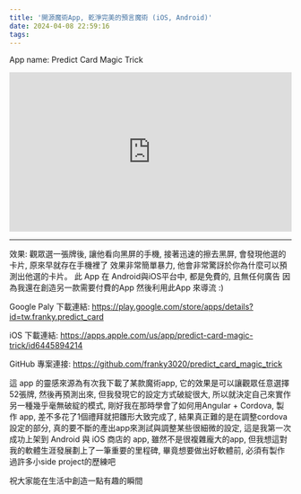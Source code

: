```yaml
---
title: '開源魔術App, 乾淨完美的預言魔術 (iOS, Android)'
date: 2024-04-08 22:59:16
tags:
---
```


App name: Predict Card Magic Trick

<style>.embed-container { position: relative; padding-bottom: 56.25%; height: 0; overflow: hidden; max-width: 100%; } .embed-container iframe, .embed-container object, .embed-container embed { position: absolute; top: 0; left: 0; width: 100%; height: 100%; }</style><div class='embed-container'><iframe src="https://www.youtube.com/embed/ppQnhk8IS2I" title="Predict Card Magic  Trick (iOS, Android)" frameborder="0" allow="accelerometer; autoplay; clipboard-write; encrypted-media; gyroscope; picture-in-picture; web-share" referrerpolicy="strict-origin-when-cross-origin" allowfullscreen></iframe></div>

--------

效果: 觀眾選一張牌後, 讓他看向黑屏的手機,
接著迅速的擦去黑屏, 會發現他選的卡片, 原來早就存在手機裡了
效果非常簡單暴力, 他會非常驚訝於你為什麼可以預測出他選的卡片。
此 App 在 Android與iOS平台中, 都是免費的, 且無任何廣告
因為我還在創造另一款需要付費的App 然後利用此App 來導流 :)

Google Paly 下載連結: https://play.google.com/store/apps/details?id=tw.franky.predict_card

iOS 下載連結: https://apps.apple.com/us/app/predict-card-magic-trick/id6445894214

GitHub 專案連接: https://github.com/franky3020/predict_card_magic_trick

這 app 的靈感來源為有次我下載了某款魔術app,
它的效果是可以讓觀眾任意選擇52張牌,
然後再預測出來, 但我發現它的設定方式破綻很大,
所以就決定自己來實作另一種幾乎毫無破綻的模式,
剛好我在那時學會了如何用Angular + Cordova, 製作 app,
差不多花了1個禮拜就把雛形大致完成了,
結果真正難的是在調整cordova 設定的部分,
真的要不斷的產出app來測試與調整某些很細微的設定,
這是我第一次成功上架到 Android 與 iOS 商店的 app,
雖然不是很複雜龐大的app,
但我想這對我的軟體生涯發展劃上了一筆重要的里程碑,
畢竟想要做出好軟體前, 必須有製作過許多小side project的歷練吧

祝大家能在生活中創造一點有趣的瞬間

